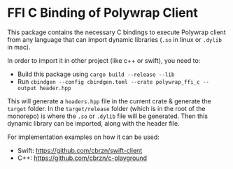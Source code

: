 # FFI C Binding of Polywrap Client

This package contains the necessary C bindings to execute Polywrap client from any
language that can import dynamic libraries (`.so` in linux or `.dylib` in mac).

In order to import it in other project (like c++ or swift), you need to:

- Build this package using `cargo build --release --lib`
- Run `cbindgen --config cbindgen.toml --crate polywrap_ffi_c --output header.hpp`

This will generate a `headers.hpp` file in the current crate & generate the `target` folder.
In the `target/release` folder (which is in the root of the monorepo) is where the `.so` or `.dylib`
file will be generated. Then this dynamic library can be imported, along with the header file.

For implementation examples on how it can be used:
- Swift: https://github.com/cbrzn/swift-client
- C++: https://github.com/cbrzn/c-playground